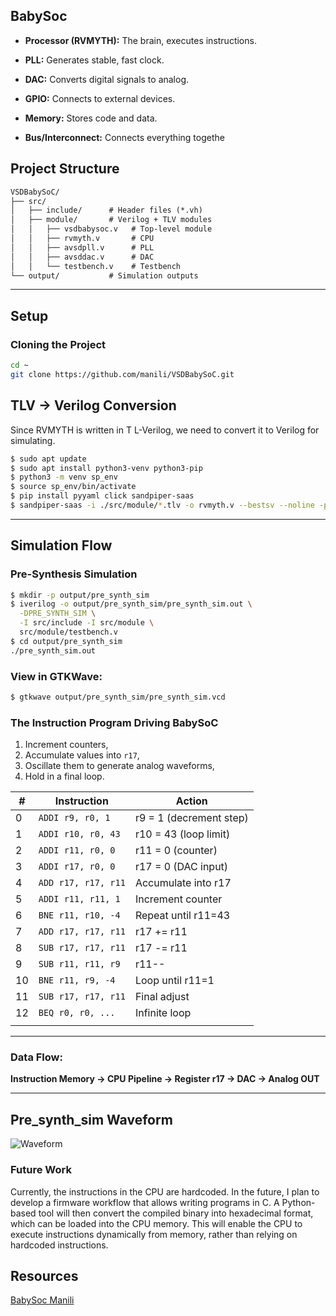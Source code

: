 
## BabySoc

- **Processor (RVMYTH):** The brain, executes instructions.

- **PLL:** Generates stable, fast clock.

- **DAC:** Converts digital signals to analog.

- **GPIO:** Connects to external devices.

- **Memory:** Stores code and data.

- **Bus/Interconnect:** Connects everything togethe

## Project Structure

```txt
VSDBabySoC/
├── src/
│   ├── include/      # Header files (*.vh)
│   ├── module/       # Verilog + TLV modules
│   │   ├── vsdbabysoc.v   # Top-level module
│   │   ├── rvmyth.v       # CPU
│   │   ├── avsdpll.v      # PLL
│   │   ├── avsddac.v      # DAC
│   │   └── testbench.v    # Testbench
└── output/           # Simulation outputs
```

---

##  Setup

###  Cloning the Project

```bash
cd ~
git clone https://github.com/manili/VSDBabySoC.git
```


##  TLV → Verilog Conversion

Since RVMYTH is written in T
L-Verilog, we need to convert it to Verilog for simulating.

```bash
$ sudo apt update
$ sudo apt install python3-venv python3-pip
$ python3 -m venv sp_env
$ source sp_env/bin/activate
$ pip install pyyaml click sandpiper-saas
$ sandpiper-saas -i ./src/module/*.tlv -o rvmyth.v --bestsv --noline -p verilog --outdir ./src/module/
```

---

##  Simulation Flow



###  Pre-Synthesis Simulation

```bash
$ mkdir -p output/pre_synth_sim
$ iverilog -o output/pre_synth_sim/pre_synth_sim.out \
  -DPRE_SYNTH_SIM \
  -I src/include -I src/module \
  src/module/testbench.v
$ cd output/pre_synth_sim
./pre_synth_sim.out
```

### View in GTKWave:

```bash
$ gtkwave output/pre_synth_sim/pre_synth_sim.vcd
```

###  The Instruction Program Driving BabySoC  

1. Increment counters,
2. Accumulate values into `r17`,
3. Oscillate them to generate analog waveforms,
4. Hold in a final loop.

| #  | Instruction         | Action                  |
| -- | ------------------- | ----------------------- |
| 0  | `ADDI r9, r0, 1`    | r9 = 1 (decrement step) |
| 1  | `ADDI r10, r0, 43`  | r10 = 43 (loop limit)   |
| 2  | `ADDI r11, r0, 0`   | r11 = 0 (counter)       |
| 3  | `ADDI r17, r0, 0`   | r17 = 0 (DAC input)     |
| 4  | `ADD r17, r17, r11` | Accumulate into r17     |
| 5  | `ADDI r11, r11, 1`  | Increment counter       |
| 6  | `BNE r11, r10, -4`  | Repeat until r11=43     |
| 7  | `ADD r17, r17, r11` | r17 += r11              |
| 8  | `SUB r17, r17, r11` | r17 -= r11              |
| 9  | `SUB r11, r11, r9`  | r11--                   |
| 10 | `BNE r11, r9, -4`   | Loop until r11=1        |
| 11 | `SUB r17, r17, r11` | Final adjust            |
| 12 | `BEQ r0, r0, ...`   | Infinite loop           |
       |

---

### Data Flow:
**Instruction Memory → CPU Pipeline → Register r17 → DAC → Analog OUT**

---






## Pre_synth_sim Waveform

![Waveform](Images/Task2_Ravi_pre_synth_simualtion_final.png)











### Future Work

Currently, the instructions in the CPU are hardcoded. In the future, I plan to develop a firmware workflow that allows writing programs in C. A Python-based tool will then convert the compiled binary into hexadecimal format, which can be loaded into the CPU memory. This will enable the CPU to execute instructions dynamically from memory, rather than relying on hardcoded instructions.


## Resources

[BabySoc Manili](https://github.com/manili/VSDBabySoC)
